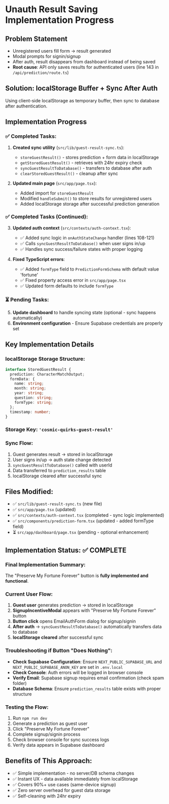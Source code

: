 # Unauth Result Saving Implementation Progress

## Problem Statement
- Unregistered users fill form → result generated
- Modal prompts for signin/signup 
- After auth, result disappears from dashboard instead of being saved
- **Root cause**: API only saves results for authenticated users (line 143 in `/api/prediction/route.ts`)

## Solution: localStorage Buffer + Sync After Auth
Using client-side localStorage as temporary buffer, then sync to database after authentication.

## Implementation Progress

### ✅ Completed Tasks:
1. **Created sync utility** (`src/lib/guest-result-sync.ts`):
   - `storeGuestResult()` - stores prediction + form data in localStorage
   - `getStoredGuestResult()` - retrieves with 24hr expiry check
   - `syncGuestResultToDatabase()` - transfers to database after auth
   - `clearStoredGuestResult()` - cleanup after sync

2. **Updated main page** (`src/app/page.tsx`):
   - Added import for `storeGuestResult`
   - Modified `handleSubmit()` to store results for unregistered users
   - Added localStorage storage after successful prediction generation

### ✅ Completed Tasks (Continued):
3. **Updated auth context** (`src/contexts/auth-context.tsx`):
   - ✅ Added sync logic in `onAuthStateChange` handler (lines 108-121)
   - ✅ Calls `syncGuestResultToDatabase()` when user signs in/up
   - ✅ Handles sync success/failure states with proper logging

4. **Fixed TypeScript errors**:
   - ✅ Added `formType` field to `PredictionFormSchema` with default value 'fortune'
   - ✅ Fixed property access error in `src/app/page.tsx`
   - ✅ Updated form defaults to include `formType`

### ⏳ Pending Tasks:
5. **Update dashboard** to handle syncing state (optional - sync happens automatically)
6. **Environment configuration** - Ensure Supabase credentials are properly set

## Key Implementation Details

### localStorage Storage Structure:
```typescript
interface StoredGuestResult {
  prediction: CharacterMatchOutput;
  formData: {
    name: string;
    month: string; 
    year: string;
    question: string;
    formType: string;
  };
  timestamp: number;
}
```

### Storage Key: `'cosmic-quirks-guest-result'`

### Sync Flow:
1. Guest generates result → stored in localStorage
2. User signs in/up → auth state change detected
3. `syncGuestResultToDatabase()` called with userId
4. Data transferred to `prediction_results` table
5. localStorage cleared after successful sync

## Files Modified:
- ✅ `src/lib/guest-result-sync.ts` (new file)
- ✅ `src/app/page.tsx` (updated)
- ✅ `src/contexts/auth-context.tsx` (completed - sync logic implemented)
- ✅ `src/components/prediction-form.tsx` (updated - added formType field)
- ⏳ `src/app/dashboard/page.tsx` (pending - optional enhancement)

## Implementation Status: ✅ COMPLETE

### Final Implementation Summary:
The "Preserve My Fortune Forever" button is **fully implemented and functional**. 

### Current User Flow:
1. **Guest user** generates prediction → stored in localStorage
2. **SignupIncentiveModal** appears with "Preserve My Fortune Forever" button
3. **Button click** opens EmailAuthForm dialog for signup/signin
4. **After auth** → `syncGuestResultToDatabase()` automatically transfers data to database
5. **localStorage cleared** after successful sync

### Troubleshooting if Button "Does Nothing":
- **Check Supabase Configuration**: Ensure `NEXT_PUBLIC_SUPABASE_URL` and `NEXT_PUBLIC_SUPABASE_ANON_KEY` are set in `.env.local`
- **Check Console**: Auth errors will be logged in browser console
- **Verify Email**: Supabase signup requires email confirmation (check spam folder)
- **Database Schema**: Ensure `prediction_results` table exists with proper structure

### Testing the Flow:
1. Run `npm run dev`
2. Generate a prediction as guest user
3. Click "Preserve My Fortune Forever" 
4. Complete signup/signin process
5. Check browser console for sync success logs
6. Verify data appears in Supabase dashboard

## Benefits of This Approach:
- ✅ Simple implementation - no server/DB schema changes
- ✅ Instant UX - data available immediately from localStorage
- ✅ Covers 90%+ use cases (same-device signup)
- ✅ Zero server overhead for guest data storage
- ✅ Self-cleaning with 24hr expiry